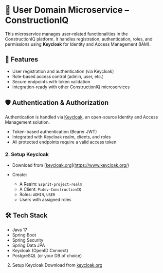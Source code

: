 # 👤 User Domain Microservice – ConstructionIQ

This microservice manages user-related functionalities in the ConstructionIQ platform. It handles registration, authentication, roles, and permissions using **Keycloak** for Identity and Access Management (IAM).

## 🚀 Features

- User registration and authentication (via Keycloak)
- Role-based access control (admin, user, etc.)
- Secure endpoints with token validation
- Integration-ready with other ConstructionIQ microservices

## 🛡️ Authentication & Authorization

Authentication is handled via [Keycloak](https://www.keycloak.org/), an open-source Identity and Access Management solution.

- Token-based authentication (Bearer JWT)
- Integrated with Keycloak realm, clients, and roles
- All protected endpoints require a valid access token

### 2. Setup Keycloak

* Download from [[keycloak.org](https://www.keycloak.org/)](https://www.keycloak.org/)
* Create:

  * A Realm: `Esprit-project-realm`
  * A Client: `Pidev-ConstructionIQ`
  * Roles: `ADMIN`, `USER`
  * Users with assigned roles


## 🛠️ Tech Stack

- Java 17
- Spring Boot
- Spring Security
- Spring Data JPA
- Keycloak (OpenID Connect)
- PostgreSQL (or your DB of choice)

2. Setup Keycloak
Download from [keycloak.org](https://www.keycloak.org/)


